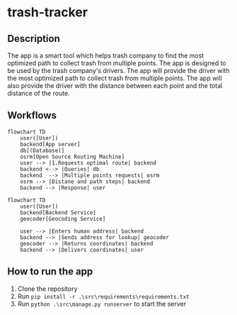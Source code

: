 # trash-tracker
## Description
The app is a smart tool which helps trash company to find the most optimized path to collect trash from multiple points. The app is designed to be used by the trash company's drivers. The app will provide the driver with the most optimized path to collect trash from multiple points. The app will also provide the driver with the distance between each point and the total distance of the route.
## Workflows
```mermaid
flowchart TD
    user([User])
    backend[App server]
    db[(Database)]
    osrm[Open Source Routing Machine]
    user --> |1.Requests optimal route| backend
    backend <--> |Queries| db
    backend  --> |Multiple points requests| osrm
    osrm --> |Distane and path steps| backend
    backend --> |Response| user

```

```mermaid
flowchart TD
    user([User])
    backend[Backend Service]
    geocoder[Geocoding Service]
    
    user --> |Enters human address| backend
    backend --> |Sends address for lookup| geocoder
    geocoder --> |Returns coordinates| backend
    backend --> |Delivers coordinates| user
```

## How to run the app
1. Clone the repository
2. Run ```pip install -r .\src\requirements\requirements.txt```
3. Run ```python .\src\manage.py runserver``` to start the server